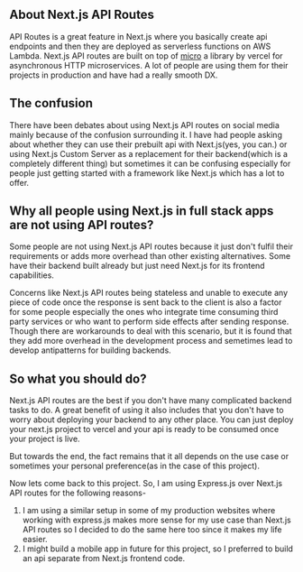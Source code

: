 ## About Next.js API Routes

API Routes is a great feature in Next.js where you basically create api endpoints and then they are deployed as serverless functions on AWS Lambda. Next.js API routes are built on top of [micro](https://github.com/vercel/micro) a library by vercel for asynchronous HTTP microservices. A lot of people are using them for their projects in production and have had a really smooth DX.

## The confusion

There have been debates about using Next.js API routes on social media mainly because of the confusion surrounding it. I have had people asking about whether they can use their prebuilt api with Next.js(yes, you can.) or using Next.js Custom Server as a replacement for their backend(which is a completely different thing) but sometimes it can be confusing especially for people just getting started with a framework like Next.js which has a lot to offer.

## Why all people using Next.js in full stack apps are not using API routes?

Some people are not using Next.js API routes because it just don't fulfil their requirements or adds more overhead than other existing alternatives. Some have their backend built already but just need Next.js for its frontend capabilities.

Concerns like Next.js API routes being stateless and unable to execute any piece of code once the response is sent back to the client is also a factor for some people especially the ones who integrate time consuming third party services or who want to perform side effects after sending response. Though there are workarounds to deal with this scenario, but it is found that they add more overhead in the development process and semetimes lead to develop antipatterns for building backends.

## So what you should do?

Next.js API routes are the best if you don't have many complicated backend tasks to do. A great benefit of using it also includes that you don't have to worry about deploying your backend to any other place. You can just deploy your next.js project to vercel and your api is ready to be consumed once your project is live.

But towards the end, the fact remains that it all depends on the use case or sometimes your personal preference(as in the case of this project).

Now lets come back to this project. So, I am using Express.js over Next.js API routes for the following reasons-

1. I am using a similar setup in some of my production websites where working with express.js makes more sense for my use case than Next.js API routes so I decided to do the same here too since it makes my life easier.
2. I might build a mobile app in future for this project, so I preferred to build an api separate from Next.js frontend code.

